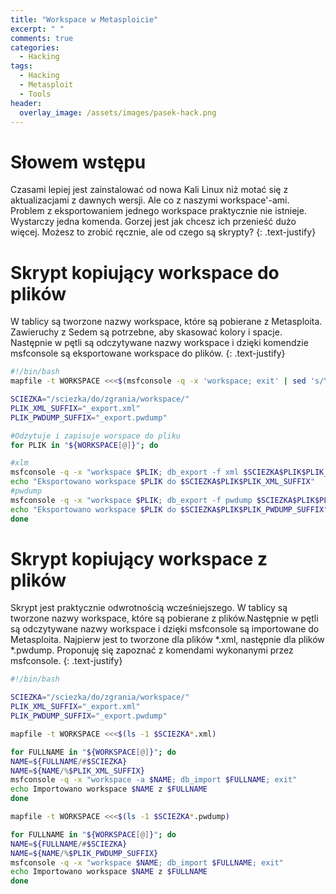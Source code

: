 ```yaml
---
title: "Workspace w Metasploicie"
excerpt: " "
comments: true
categories:
  - Hacking  
tags:
  - Hacking
  - Metasploit
  - Tools
header:
  overlay_image: /assets/images/pasek-hack.png
---
```

# Słowem wstępu
Czasami lepiej jest zainstalować od nowa Kali Linux niż motać się z aktualizacjami z dawnych wersji. Ale co z naszymi workspace'-ami. Problem z eksportowaniem jednego workspace praktycznie nie istnieje. Wystarczy jedna komenda. Gorzej jest jak chcesz ich przenieść dużo więcej. Możesz to zrobić ręcznie, ale od czego są skrypty?
{: .text-justify}
# Skrypt kopiujący workspace do plików
W tablicy są tworzone nazwy workspace, które są pobierane z Metasploita. Zawieruchy z Sedem są potrzebne, aby skasować kolory i spacje. Następnie w pętli są odczytywane nazwy workspace i dzięki komendzie msfconsole są eksportowane workspace do plików.
{: .text-justify}
```bash
#!/bin/bash
mapfile -t WORKSPACE <<<$(msfconsole -q -x 'workspace; exit' | sed 's/\x1B\[[0-9;]*[a-zA-Z]//g; s/^[[:space:]]*//' | grep -v '\*' )

SCIEZKA="/sciezka/do/zgrania/workspace/"
PLIK_XML_SUFFIX="_export.xml"
PLIK_PWDUMP_SUFFIX="_export.pwdump"

#Odzytuje i zapisuje worspace do pliku
for PLIK in "${WORKSPACE[@]}"; do

#xlm
msfconsole -q -x "workspace $PLIK; db_export -f xml $SCIEZKA$PLIK$PLIK_XML_SUFFIX; exit"
echo "Eksportowano workspace $PLIK do $SCIEZKA$PLIK$PLIK_XML_SUFFIX"
#pwdump
msfconsole -q -x "workspace $PLIK; db_export -f pwdump $SCIEZKA$PLIK$PLIK_PWDUMP_SUFFIX; exit"
echo "Eksportowano workspace $PLIK do $SCIEZKA$PLIK$PLIK_PWDUMP_SUFFIX"
done
```
# Skrypt kopiujący workspace z plików
Skrypt jest praktycznie odwrotnością wcześniejszego. W tablicy są tworzone nazwy workspace, które są pobierane z plików.Następnie w pętli są odczytywane nazwy workspace i dzięki msfconsole są importowane do Metasploita. Najpierw jest to tworzone dla plików *.xml, następnie dla plików *.pwdump. Proponuję się zapoznać z komendami wykonanymi przez msfconsole.
{: .text-justify}
```bash
#!/bin/bash

SCIEZKA="/sciezka/do/zgrania/workspace/"
PLIK_XML_SUFFIX="_export.xml"
PLIK_PWDUMP_SUFFIX="_export.pwdump"

mapfile -t WORKSPACE <<<$(ls -1 $SCIEZKA*.xml)

for FULLNAME in "${WORKSPACE[@]}"; do
NAME=${FULLNAME/#$SCIEZKA}
NAME=${NAME/%$PLIK_XML_SUFFIX}
msfconsole -q -x "workspace -a $NAME; db_import $FULLNAME; exit"
echo Importowano workspace $NAME z $FULLNAME
done

mapfile -t WORKSPACE <<<$(ls -1 $SCIEZKA*.pwdump)

for FULLNAME in "${WORKSPACE[@]}"; do
NAME=${FULLNAME/#$SCIEZKA}
NAME=${NAME/%$PLIK_PWDUMP_SUFFIX}
msfconsole -q -x "workspace $NAME; db_import $FULLNAME; exit"
echo Importowano workspace $NAME z $FULLNAME
done
```
